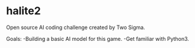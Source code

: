 # halite2
Open source AI coding challenge created by Two Sigma.


Goals:
-Building a basic AI model for this game.
-Get familiar with Python3. 
